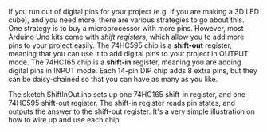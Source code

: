 If you run out of digital pins for your project (e.g. if you are making a 3D LED cube), and you need more, there are various strategies to go about this. One strategy is to buy a microprocessor with more pins. However, most Arduino Uno kits come with *shift registers*, which allow you to add more pins to your project easily. The 74HC595 chip is a **shift-out** register, meaning that you can use it to add digital pins to your project in OUTPUT mode. The 74HC165 chip is a **shift-in** register, meaning you are adding digital pins in INPUT mode. Each 14-pin DIP chip adds 8 extra pins, but they can be daisy-chained so that you can have as many as you like.

The sketch ShiftInOut.ino sets up one 74HC165 shift-in register, and one 74HC595 shift-out register. The shift-in register reads pin states, and outputs the answer to the shift-out register. It's a very simple illustration on how to wire up and use each chip.
